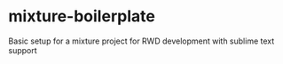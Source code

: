 # mixture-boilerplate
Basic setup for a mixture project for RWD development with sublime text support
